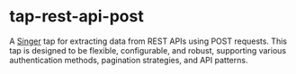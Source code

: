 # tap-rest-api-post

A [Singer](https://www.singer.io/) tap for extracting data from REST APIs using POST requests. This tap is designed to be flexible, configurable, and robust, supporting various authentication methods, pagination strategies, and API patterns.
